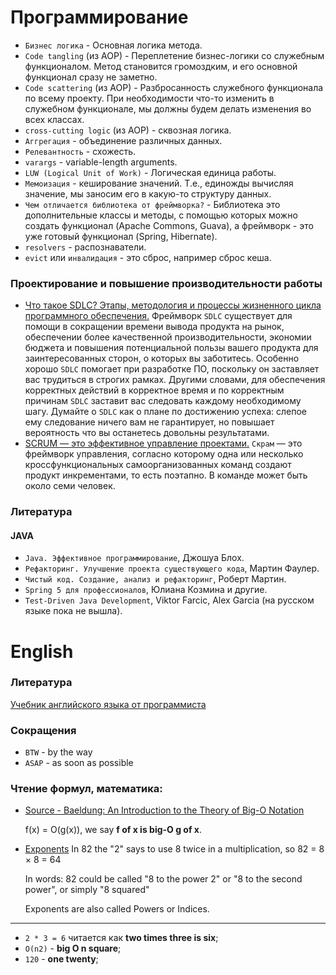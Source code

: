 # Программирование
* `Бизнес логика` - Основная логика метода.
* `Code tangling` (из AOP) - Переплетение бизнес-логики со служебным функционалом. 
  Метод становится громоздким, и его основной функционал сразу не заметно.
* `Code scattering` (из AOP) - Разбросанность служебного функционала по всему проекту. 
  При необходимости что-то изменить в служебном функционале, мы должны будем делать изменения во всех классах.
* `cross-cutting logic` (из AOP) - сквозная логика.
* `Аггрегация` - объединение различных данных.
* `Релевантность` - схожесть.
* `varargs` - variable-length arguments.
* `LUW (Logical Unit of Work)` - Логическая единица работы.
* `Мемоизация` - кеширование значений. 
  Т.е., единожды вычисляя значение, мы заносим его в какую-то структуру данных.
* `Чем отличается библиотека от фреймворка?` - 
Библиотека это дополнительные классы и методы, с помощью которых можно создать функционал (Apache Commons, Guava), 
а фреймворк - это уже готовый функционал (Spring, Hibernate).
* `resolvers` - распознаватели.
* `evict` или `инвалидация` - это сброс, например сброс кеша.

### Проектирование и повышение производительности работы
* [Что такое SDLC? Этапы, методология и процессы жизненного цикла программного обеспечения.](https://habr.com/ru/company/dcmiran/blog/521718/)
  Фреймворк `SDLC` существует для помощи в сокращении времени вывода продукта на рынок, обеспечении более качественной производительности, 
экономии бюджета и повышения потенциальной пользы вашего продукта для заинтересованных сторон, о которых вы заботитесь. 
  Особенно хорошо `SDLC` помогает при разработке ПО, поскольку он заставляет вас трудиться в строгих рамках. 
  Другими словами, для обеспечения корректных действий в корректное время и по корректным причинам `SDLC` заставит вас следовать каждому необходимому шагу. 
  Думайте о `SDLC` как о плане по достижению успеха: слепое ему следование ничего вам не гарантирует, но повышает вероятность что вы останетесь довольны результатами.
* [SCRUM — это эффективное управление проектами.](https://brainrain.com.ua/скрам-это/)
  `Скрам` — это фреймворк управления, согласно которому одна или несколько кроссфункциональных самоорганизованных команд создают продукт инкрементами, то есть поэтапно. 
  В команде может быть около семи человек.


### Литература

#### JAVA
* `Java. Эффективное программирование`, Джошуа Блох.
* `Рефакторинг. Улучшение проекта существующего кода`, Мартин Фаулер.
* `Чистый код. Создание, анализ и рефакторинг`, Роберт Мартин.
* `Spring 5 для профессионалов`, Юлиана Козмина и другие.
* `Test-Driven Java Development`, Viktor Farcic, Alex Garcia (на русском языке пока не вышла).



# English

### Литература
[Учебник английского языка от программиста](https://urvanov.ru/2018/05/13/учебник-английского-языка/)

### Сокращения
* `BTW` - by the way
* `ASAP` - as soon as possible


### Чтение формул, математика:
* [Source - Baeldung: An Introduction to the Theory of Big-O Notation](https://www.baeldung.com/cs/big-o-notation)
  
  f(x) = O(g(x)), we say **f of x is big-O g of x**.

* [Exponents](https://www.mathsisfun.com/exponent.html)
  In 82 the "2" says to use 8 twice in a multiplication,
  so 82 = 8 × 8 = 64
  
  In words: 82 could be called "8 to the power 2" or "8 to the second power", or simply "8 squared"
  
  Exponents are also called Powers or Indices.

***

* `2 * 3 = 6` читается как **two times three is six**;
* `O(n2)` - **big O n square**;
* `120` - **one twenty**;


